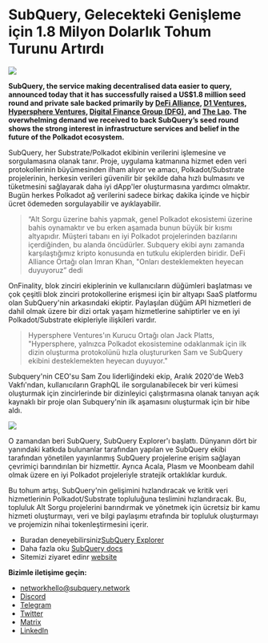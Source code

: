 # SubQuery, Gelecekteki Genişleme için 1.8 Milyon Dolarlık Tohum Turunu Artırdı

![](https://miro.medium.com/max/1400/0*CrM8-LKRt3slWAsN)

**SubQuery, the service making decentralised data easier to query, announced today that it has successfully raised a US$1.8 million seed round and private sale backed primarily by [DeFi Alliance](https://defialliance.co/), [D1 Ventures](https://d1.ventures/), [Hypersphere Ventures](https://hypersphere.ventures/), [Digital Finance Group (DFG)](https://www.dfg.group/), and [The Lao](https://www.thelao.io/). The overwhelming demand we received to back SubQuery’s seed round shows the strong interest in infrastructure services and belief in the future of the Polkadot ecosystem.**

SubQuery, her Substrate/Polkadot ekibinin verilerini işlemesine ve sorgulamasına olanak tanır. Proje, uygulama katmanına hizmet eden veri protokollerinin büyümesinden ilham alıyor ve amacı, Polkadot/Substrate projelerinin, herkesin verileri güvenilir bir şekilde daha hızlı bulmasını ve tüketmesini sağlayarak daha iyi dApp'ler oluşturmasına yardımcı olmaktır. Bugün herkes Polkadot ağ verilerini sadece birkaç dakika içinde ve hiçbir ücret ödemeden sorgulayabilir ve ayıklayabilir.

> “Alt Sorgu üzerine bahis yapmak, genel Polkadot ekosistemi üzerine bahis oynamaktır ve bu erken aşamada bunun büyük bir kısmı altyapıdır. Müşteri tabanı en iyi Polkadot projelerinden bazılarını içerdiğinden, bu alanda öncüdürler. Subquery ekibi aynı zamanda karşılaştığımız kripto konusunda en tutkulu ekiplerden biridir. DeFi Alliance Ortağı olan Imran Khan, "Onları desteklemekten heyecan duyuyoruz” dedi

OnFinality, blok zinciri ekiplerinin ve kullanıcıların düğümleri başlatması ve çok çeşitli blok zinciri protokollerine erişmesi için bir altyapı SaaS platformu olan SubQuery'nin arkasındaki ekiptir. Paylaşılan düğüm API hizmetleri de dahil olmak üzere bir dizi ortak yaşam hizmetlerine sahiptirler ve en iyi Polkadot/Substrate ekipleriyle ilişkileri vardır.

> Hypersphere Ventures'ın Kurucu Ortağı olan Jack Platts, "Hypersphere, yalnızca Polkadot ekosistemine odaklanmak için ilk dizin oluşturma protokolünü hızla oluştururken Sam ve SubQuery ekibini desteklemekten heyecan duyuyor."

Subquery'nin CEO'su Sam Zou liderliğindeki ekip, Aralık 2020'de Web3 Vakfı'ndan, kullanıcıların GraphQL ile sorgulanabilecek bir veri kümesi oluşturmak için zincirlerinde bir dizinleyici çalıştırmasına olanak tanıyan açık kaynaklı bir proje olan Subquery'nin ilk aşamasını oluşturmak için bir hibe aldı.

![](https://miro.medium.com/max/1000/0*kjspGYRr_BtMk015)

O zamandan beri SubQuery, SubQuery Explorer'ı başlattı. Dünyanın dört bir yanındaki katkıda bulunanlar tarafından yapılan ve SubQuery ekibi tarafından yönetilen yayınlanmış SubQuery projelerine erişim sağlayan çevrimiçi barındırılan bir hizmettir. Ayrıca Acala, Plasm ve Moonbeam dahil olmak üzere en iyi Polkadot projeleriyle stratejik ortaklıklar kurduk.

Bu tohum artışı, SubQuery'nin gelişimini hızlandıracak ve kritik veri hizmetlerinin Polkadot/Substrate topluluğuna teslimini hızlandıracak. Bu, topluluk Alt Sorgu projelerini barındırmak ve yönetmek için ücretsiz bir kamu hizmeti oluşturmayı, veri ve bilgi paylaşımı etrafında bir topluluk oluşturmayı ve projemizin nihai tokenleştirmesini içerir.

-   Buradan deneyebilirsiniz[SubQuery Explorer](https://explorer.subquery.network/)
-   Daha fazla oku [SubQuery docs](https://doc.subquery.network/)
-   Sitemizi ziyaret edinr [website](https://subquery.network/)

**Bizimle iletişime geçin:**

-   [networkhello@subquery.network](mailto:hello@subquery.network)
-   [Discord](https://discord.com/invite/78zg8aBSMG)
-   [Telegram](https://t.me/subquerynetwork)
-   [Twitter](https://twitter.com/subquerynetwork)
-   [Matrix](https://matrix.to/#/#subquery:matrix.org)
-   [LinkedIn](https://www.linkedin.com/company/subquery)
